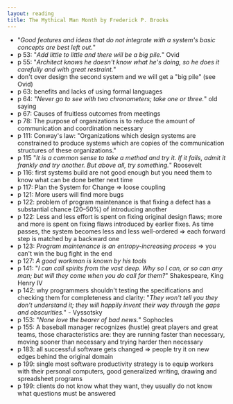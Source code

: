 ```yaml
---
layout: reading
title: The Mythical Man Month by Frederick P. Brooks
---
```


- "*Good features and ideas that do not integrate with a system's basic concepts are best left out.*"
- p 53: "*Add little to little and there will be a big pile.*" Ovid
- p 55: "*Architect knows he doesn't know what he's doing, so he does it carefully and with great restraint.*"
- don't over design the second system and we will get a "big pile" (see Ovid)
- p 63: benefits and lacks of using formal languages
- p 64: "*Never go to see with two chronometers; take one or three.*" old saying
- p 67: Causes of fruitless outcomes from meetings
- p 78: The purpose of organizations is to reduce the amount of communication and coordination necessary
- p 111: Conway's law: "Organizations which design systems are constrained to produce systems which are copies of the
  communication structures of these organizations."
- p 115 "*It is a common sense to take a method and try it. If it fails, admit it frankly and try another. But above
  all, try something.*" Roosevelt
- p 116: first systems build are not good enough but you need them to know what can be done better next time
- p 117: Plan the System for Change => loose coupling
- p 121: More users will find more bugs
- p 122: problem of program maintenance is that fixing a defect has a substantial chance (20–50%) of introducing another
- p 122: Less and less effort is spent on fixing original design flaws; more and more is spent on fixing flaws
  introduced by earlier fixes. As time passes, the system becomes less and less well-ordered => each forward step is
  matched by a backward one
- p 123: *Program maintenance is an entropy-increasing process* => you can't win the bug fight in the end
- p 127: *A good workman is known by his tools*
- p 141: "*I can call spirits from the vast deep. Why so I can, or so can any man; but will they come when you do call
  for them?*" Shakespeare, King Henry IV
- p 142: why programmers shouldn't testing the specifications and checking them for completeness and clarity: "*They
  won't tell you they don't understand it; they will happily invent their way through the gaps and obscurities.*" -
  Vyssotsky
- p 153: "*None love the bearer of bad news.*" Sophocles
- p 155: A baseball manager recognizes (hustle) great players and great teams, those characteristics are: they are
  running faster than necessary, moving sooner than necessary and trying harder then necessary
- p 183: all successful software gets changed => people try it on new edges behind the original domain
- p 199: single most software productivity strategy is to equip workers with their personal computers, good generalized
  writing, drawing and spreadsheet programs
- p 199: clients do not know what they want, they usually do not know what questions must be answered


